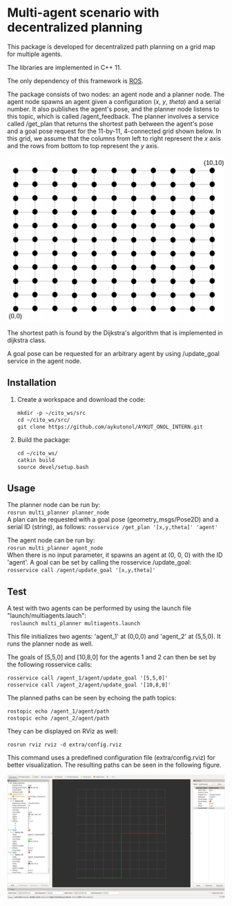 # Multi-agent scenario with decentralized planning
This package is developed for decentralized path planning on a grid map for multiple agents.

The libraries are implemented in C++ 11.

The only dependency of this framework is [ROS](http://www.ros.org/install/).

The package consists of two nodes: an agent node and a planner node. The agent node spawns an agent given a configuration
(_x_, _y_, _theta_) and a serial number. It also publishes the agent's pose, and the planner node listens to this topic,
which is called /agent_feedback. The planner involves a service called /get_plan that returns the shortest path between the
agent's pose and a goal pose request for the 11-by-11, 4-connected grid shown below. In this grid, we assume that the 
columns from left to right represent the _x_ axis and the rows from bottom to top represent the _y_ axis. 

![](https://github.com/aykutonol/AYKUT_ONOL_INTERN/blob/master/extra/grid.png)

The shortest path is found by the Dijkstra's algorithm that is implemented in dijkstra class.

A goal pose can be requested for an arbitrary agent by using /update_goal service in the agent node.

## Installation
1. Create a workspace and download the code:  
    ```
    mkdir -p ~/cito_ws/src
    cd ~/cito_ws/src/
    git clone https://github.com/aykutonol/AYKUT_ONOL_INTERN.git
    ```  
2. Build the package:
    ```
    cd ~/cito_ws/
    catkin build
    source devel/setup.bash
    ```

## Usage
The planner node can be run by:  
`rosrun multi_planner planner_node`  
A plan can be requested with a goal pose (geometry_msgs/Pose2D) and a serial ID (string), as follows:
`rosservice /get_plan '[x,y,theta]' 'agent'`

The agent node can be run by:  
`rosrun multi_planner agent_node`  
When there is no input parameter, it spawns an agent at (0, 0, 0) with the ID 'agent'. A goal can be set by calling the
rosservice /update_goal:  
`rosservice call /agent/update_goal '[x,y,theta]'`

## Test
A test with two agents can be performed by using the launch file "launch/multiagents.lauch":  
` roslaunch multi_planner multiagents.launch`

This file initializes two agents: 'agent_1' at (0,0,0) and 'agent_2' at (5,5,0). It runs the planner node as well.

The goals of [5,5,0] and [10,8,0] for the agents 1 and 2 can then be set by the following rosservice calls:  
```
rosservice call /agent_1/agent/update_goal '[5,5,0]'
rosservice call /agent_2/agent/update_goal '[10,8,0]'
```

The planned paths can be seen by echoing the path topics:
```
rostopic echo /agent_1/agent/path
rostopic echo /agent_2/agent/path
```

They can be displayed on RViz as well:
```
rosrun rviz rviz -d extra/config.rviz
```
This command uses a predefined configuration file (extra/config.rviz) for better visualization. The resulting paths
can be seen in the following figure.

![](https://github.com/aykutonol/AYKUT_ONOL_INTERN/blob/master/extra/rviz_ss.png)
